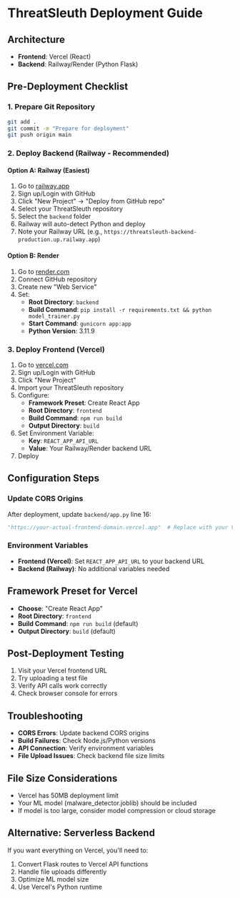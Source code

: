 # ThreatSleuth Deployment Guide

## Architecture
- **Frontend**: Vercel (React)
- **Backend**: Railway/Render (Python Flask)

## Pre-Deployment Checklist

### 1. Prepare Git Repository
```bash
git add .
git commit -m "Prepare for deployment"
git push origin main
```

### 2. Deploy Backend (Railway - Recommended)

#### Option A: Railway (Easiest)
1. Go to [railway.app](https://railway.app)
2. Sign up/Login with GitHub
3. Click "New Project" → "Deploy from GitHub repo"
4. Select your ThreatSleuth repository
5. Select the `backend` folder
6. Railway will auto-detect Python and deploy
7. Note your Railway URL (e.g., `https://threatsleuth-backend-production.up.railway.app`)

#### Option B: Render
1. Go to [render.com](https://render.com)
2. Connect GitHub repository
3. Create new "Web Service"
4. Set:
   - **Root Directory**: `backend`
   - **Build Command**: `pip install -r requirements.txt && python model_trainer.py`
   - **Start Command**: `gunicorn app:app`
   - **Python Version**: 3.11.9

### 3. Deploy Frontend (Vercel)

1. Go to [vercel.com](https://vercel.com)
2. Sign up/Login with GitHub
3. Click "New Project"
4. Import your ThreatSleuth repository
5. Configure:
   - **Framework Preset**: Create React App
   - **Root Directory**: `frontend`
   - **Build Command**: `npm run build`
   - **Output Directory**: `build`
6. Set Environment Variable:
   - **Key**: `REACT_APP_API_URL`
   - **Value**: Your Railway/Render backend URL
7. Deploy

## Configuration Steps

### Update CORS Origins
After deployment, update `backend/app.py` line 16:
```python
"https://your-actual-frontend-domain.vercel.app"  # Replace with your Vercel URL
```

### Environment Variables
- **Frontend (Vercel)**: Set `REACT_APP_API_URL` to your backend URL
- **Backend (Railway)**: No additional variables needed

## Framework Preset for Vercel
- **Choose**: "Create React App"
- **Root Directory**: `frontend`
- **Build Command**: `npm run build` (default)
- **Output Directory**: `build` (default)

## Post-Deployment Testing
1. Visit your Vercel frontend URL
2. Try uploading a test file
3. Verify API calls work correctly
4. Check browser console for errors

## Troubleshooting
- **CORS Errors**: Update backend CORS origins
- **Build Failures**: Check Node.js/Python versions
- **API Connection**: Verify environment variables
- **File Upload Issues**: Check backend file size limits

## File Size Considerations
- Vercel has 50MB deployment limit
- Your ML model (malware_detector.joblib) should be included
- If model is too large, consider model compression or cloud storage

## Alternative: Serverless Backend
If you want everything on Vercel, you'll need to:
1. Convert Flask routes to Vercel API functions
2. Handle file uploads differently
3. Optimize ML model size
4. Use Vercel's Python runtime